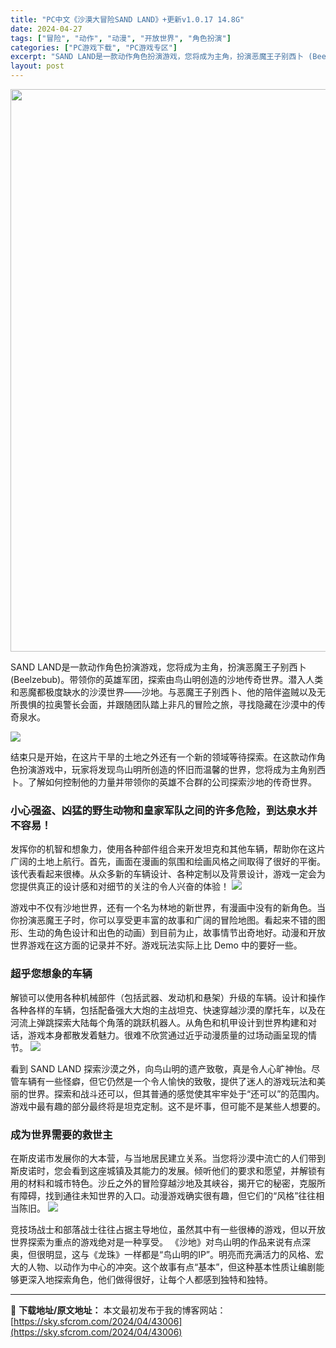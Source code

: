 ```yaml
---
title: "PC中文《沙漠大冒险SAND LAND》+更新v1.0.17 14.8G"
date: 2024-04-27
tags: ["冒险", "动作", "动漫", "开放世界", "角色扮演"]
categories: ["PC游戏下载", "PC游戏专区"]
excerpt: "SAND LAND是一款动作角色扮演游戏，您将成为主角，扮演恶魔王子别西卜 (Beelzebub)。带领你的英雄军团，探索由鸟山明创造的沙地传奇世界。潜入人类和恶魔都极度缺水的沙漠世界——沙地。与恶魔王子别西卜、他的陪伴盗贼以及无所畏惧的拉奥警长会面，并跟随团队踏上非凡的冒险之旅，寻找隐藏在沙漠中的&hellip;"
layout: post
---
```


<img class="size-full wp-image-43007 aligncenter" src="https://sky.sfcrom.com/wp-content/uploads/2024/04/2024042708373482.webp" alt="" width="600" height="900" />

SAND LAND是一款动作角色扮演游戏，您将成为主角，扮演恶魔王子别西卜 (Beelzebub)。带领你的英雄军团，探索由鸟山明创造的沙地传奇世界。潜入人类和恶魔都极度缺水的沙漠世界——沙地。与恶魔王子别西卜、他的陪伴盗贼以及无所畏惧的拉奥警长会面，并跟随团队踏上非凡的冒险之旅，寻找隐藏在沙漠中的传奇泉水。

<img class="aligncenter" src="https://sky.sfcrom.com/wp-content/uploads/2024/04/20240427164430-cdaed.jpeg" />

结束只是开始，在这片干旱的土地之外还有一个新的领域等待探索。在这款动作角色扮演游戏中，玩家将发现鸟山明所创造的怀旧而温馨的世界，您将成为主角别西卜。了解如何控制他的力量并带领你的英雄不合群的公司探索沙地的传奇世界。
<h3>小心强盗、凶猛的野生动物和皇家军队之间的许多危险，到达泉水并不容易！</h3>
发挥你的机智和想象力，使用各种部件组合来开发坦克和其他车辆，帮助你在这片广阔的土地上航行。首先，画面在漫画的氛围和绘画风格之间取得了很好的平衡。该代表看起来很棒。从众多新的车辆设计、各种定制以及背景设计，游戏一定会为您提供真正的设计感和对细节的关注的令人兴奋的体验！

<img class="aligncenter" src="https://sky.sfcrom.com/wp-content/uploads/2024/04/20240427164434-8bb93.jpeg" />

游戏中不仅有沙地世界，还有一个名为林地的新世界，有漫画中没有的新角色。当你扮演恶魔王子时，你可以享受更丰富的故事和广阔的冒险地图。看起来不错的图形、生动的角色设计和出色的动画）到目前为止，故事情节出奇地好。动漫和开放世界游戏在这方面的记录并不好。游戏玩法实际上比 Demo 中的要好一些。
<h3>超乎您想象的车辆</h3>
解锁可以使用各种机械部件（包括武器、发动机和悬架）升级的车辆。设计和操作各种各样的车辆，包括配备强大大炮的主战坦克、快速穿越沙漠的摩托车，以及在河流上弹跳探索大陆每个角落的跳跃机器人。从角色和机甲设计到世界构建和对话，游戏本身都散发着魅力。很难不欣赏通过近乎动漫质量的过场动画呈现的情节。

<img class="aligncenter" src="https://sky.sfcrom.com/wp-content/uploads/2024/04/20240427164438-9ae6e.jpeg" />

看到 SAND LAND 探索沙漠之外，向鸟山明的遗产致敬，真是令人心旷神怡。尽管车辆有一些怪癖，但它仍然是一个令人愉快的致敬，提供了迷人的游戏玩法和美丽的世界。探索和战斗还可以，但其普通的感觉使其牢牢处于“还可以”的范围内。游戏中最有趣的部分最终将是坦克定制。这不是坏事，但可能不是某些人想要的。
<h3>成为世界需要的救世主</h3>
在斯皮诺市发展你的大本营，与当地居民建立关系。当您将沙漠中流亡的人们带到斯皮诺时，您会看到这座城镇及其能力的发展。倾听他们的要求和愿望，并解锁有用的材料和城市特色。沙丘之外的冒险穿越沙地及其峡谷，揭开它的秘密，克服所有障碍，找到通往未知世界的入口。动漫游戏确实很有趣，但它们的“风格”往往相当陈旧。

<img src="https://sky.sfcrom.com/wp-content/uploads/2024/04/20240427164440-d128a.jpeg" />

竞技场战士和部落战士往往占据主导地位，虽然其中有一些很棒的游戏，但以开放世界探索为重点的游戏绝对是一种享受。 《沙地》对鸟山明的作品来说有点深奥，但很明显，这与《龙珠》一样都是“鸟山明的IP”。明亮而充满活力的风格、宏大的人物、以动作为中心的冲突。这个故事有点“基本”，但这种基本性质让编剧能够更深入地探索角色，他们做得很好，让每个人都感到独特和独特。

---
📖 **下载地址/原文地址：** 本文最初发布于我的博客网站：[https://sky.sfcrom.com/2024/04/43006](https://sky.sfcrom.com/2024/04/43006)
